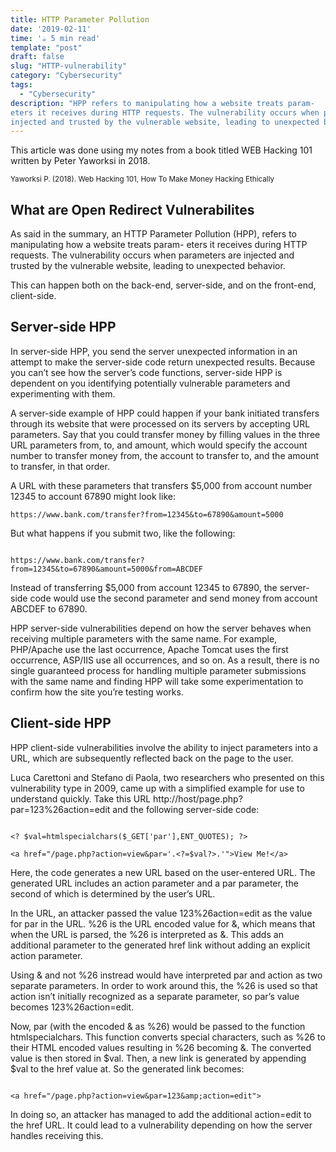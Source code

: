 ```yaml
---
title: HTTP Parameter Pollution
date: '2019-02-11'
time: '☕️ 5 min read'
template: "post"
draft: false
slug: "HTTP-vulnerability"
category: "Cybersecurity"
tags:
  - "Cybersecurity"
description: "HPP refers to manipulating how a website treats param-
eters it receives during HTTP requests. The vulnerability occurs when parameters are
injected and trusted by the vulnerable website, leading to unexpected behavior."
---
```


This article was done using my notes from a book titled WEB Hacking 101 written by Peter Yaworksi in 2018.

<sub>Yaworksi P. (2018). Web Hacking 101, How To Make Money Hacking Ethically</sub>

## What are Open Redirect Vulnerabilites

As said in the summary, an HTTP Parameter Pollution (HPP), refers to manipulating how a website treats param-
eters it receives during HTTP requests. The vulnerability occurs when parameters are injected and trusted by the vulnerable website, leading to unexpected behavior.

This can happen both on the back-end, server-side, and on the front-end, client-side.

## Server-side HPP

In server-side HPP, you send the server unexpected information in an attempt to make the server-side code return unexpected results. Because you can’t
see how the server’s code functions, server-side HPP is dependent on you identifying potentially vulnerable parameters and experimenting with them.

A server-side example of HPP could happen if your bank initiated transfers through its website that were processed on its servers by accepting URL parameters. Say that you
could transfer money by filling values in the three URL parameters from, to, and amount, which would specify the account number to transfer money from, the account to transfer
to, and the amount to transfer, in that order.

A URL with these parameters that transfers \$5,000 from account number 12345 to account 67890 might look like:

```
https://www.bank.com/transfer?from=12345&to=67890&amount=5000

```

But what happens if you submit two, like the following:

```

https://www.bank.com/transfer?from=12345&to=67890&amount=5000&from=ABCDEF

```

Instead of transferring \$5,000 from account 12345 to 67890, the server-side code would use the second parameter and send money from account ABCDEF to 67890.

HPP server-side vulnerabilities depend on how the server behaves when receiving multiple parameters with the same name. For example, PHP/Apache
use the last occurrence, Apache Tomcat uses the first occurrence, ASP/IIS use all occurrences, and so on. As a result, there is no single guaranteed process for handling
multiple parameter submissions with the same name and finding HPP will take some experimentation to confirm how the site you’re testing works.

## Client-side HPP

HPP client-side vulnerabilities involve the ability to inject parameters into a URL, which are subsequently reflected back on the page to the user.

Luca Carettoni and Stefano di Paola, two researchers who presented on this vulnerability
type in 2009, came up with a simplified example for use to understand quickly.
Take this URL http://host/page.php?par=123%26action=edit and the following server-side
code:

```

<? $val=htmlspecialchars($_GET['par'],ENT_QUOTES); ?>

<a href="/page.php?action=view&par='.<?=$val?>.'">View Me!</a>

```

Here, the code generates a new URL based on the user-entered URL. The generated URL includes an action parameter and a par parameter, the second of which is determined
by the user’s URL.

In the URL, an attacker passed the value 123%26action=edit as the value for par in the URL. %26 is the URL encoded value for &, which means that
when the URL is parsed, the %26 is interpreted as &. This adds an additional parameter to the generated href link without adding an explicit action parameter.

Using & and not %26 instread would have interpreted par and action as two separate parameters. In order to work around this, the %26 is used so
that action isn’t initially recognized as a separate parameter, so par’s value becomes 123%26action=edit.

Now, par (with the encoded & as %26) would be passed to the function htmlspecialchars.
This function converts special characters, such as %26 to their HTML encoded values
resulting in %26 becoming &. The converted value is then stored in $val. Then, a new
link is generated by appending $val to the href value at. So the generated link becomes:

```

<a href="/page.php?action=view&par=123&amp;action=edit">

```

In doing so, an attacker has managed to add the additional action=edit to the href URL. It could lead to a vulnerability depending on how the server handles receiving this.
